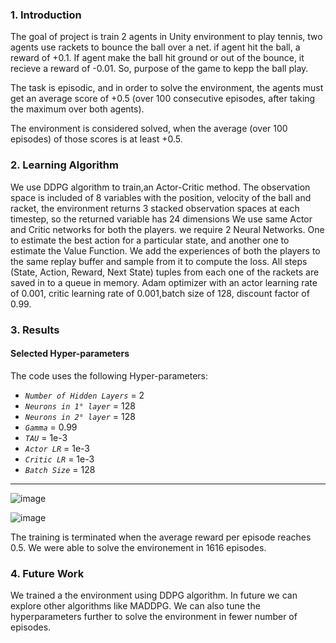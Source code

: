 
### 1. Introduction
The goal  of project is train 2 agents in Unity environment to play tennis, two agents use rackets to bounce the ball over a net. if agent hit the ball, a reward of +0.1. If agent make the ball hit ground or out of the bounce, it recieve a reward of -0.01. So, purpose of the game to kepp the ball play.

The task is episodic, and in order to solve the environment, the agents must get an average score of +0.5 (over 100 consecutive episodes, after taking the maximum over both agents).

The environment is considered solved, when the average (over 100 episodes) of those scores is at least +0.5.

### 2. Learning Algorithm
We use DDPG algorithm to train,an Actor-Critic method.
The observation space is included of 8 variables with the position, velocity of the ball and racket, the environment returns 3 stacked observation spaces at each timestep, so the returned variable has 24 dimensions 
We use same Actor and Critic networks for both the players. we require 2 Neural Networks. One to estimate the best action for a particular state, and another one to estimate the Value Function. 
We add the experiences of both the players to the same replay buffer and sample from it to compute the loss. All steps (State, Action, Reward, Next State)  tuples  from each one of the rackets are saved in to a queue in memory.
Adam optimizer with an actor learning rate of 0.001, critic learning rate of 0.001,batch size of 128, discount factor of 0.99.

### 3. Results
#### Selected Hyper-parameters

The code uses the following Hyper-parameters:

- *`Number of Hidden Layers`*  =  2
- *`Neurons in 1° layer`*  =  128
- *`Neurons in 2° layer`*  =  128
- *`Gamma`*  =  0.99
- *`TAU`*  =  1e-3
- *`Actor LR`*  =  1e-3
- *`Critic LR`*  =  1e-3
- *`Batch Size`*  =  128

---

![image](https://user-images.githubusercontent.com/31414852/115264247-205f7500-a104-11eb-8444-c0943e0869e2.png)

![image](https://user-images.githubusercontent.com/31414852/115264271-26555600-a104-11eb-80f5-4abd16452c0b.png)

The training is terminated when the average reward per episode reaches 0.5. We were able to solve the environement in 1616 episodes.
### 4. Future Work
We trained a the environment using DDPG algorithm. In future we can explore other algorithms like MADDPG.
We can also tune the hyperparameters further to solve the environment in fewer number of episodes. 

